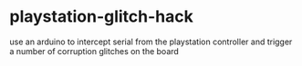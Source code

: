 # playstation-glitch-hack
use an arduino to intercept serial from the playstation controller and trigger a number of corruption glitches on the board
